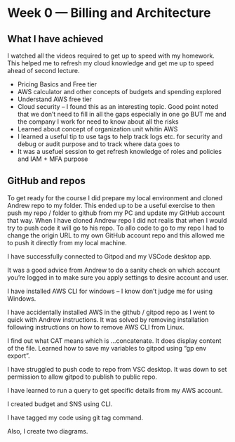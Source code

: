 # Week 0 — Billing and Architecture
## What I have achieved
I watched all the videos required to get up to speed with my homework. This helped me to refresh my cloud knowledge and get me up to speed ahead of second lecture. 
* Pricing Basics and Free tier
* AWS calculator and other concepts of budgets and spending explored
* Understand AWS free tier
* Cloud security – I found this as an interesting topic. Good point noted that we don’t need to fill in all the gaps especially in one go BUT me and the company I work for need to know about all the risks
* Learned about concept of organization unit whitin AWS
* I learned a useful tip to use tags to help track logs etc. for security and debug or audit purpose and to track where data goes to
* It was a usefuel session to get refresh knowledge of roles and policies and IAM + MFA purpose

## GitHub and repos
To get ready for the course I did prepare my local environment and cloned Andrew repo to my folder. This ended up to be a useful exercise to then push my repo / folder to github from my PC and update my GitHub account that way. When I have cloned Andrew repo I did not realis that when I would try to push code it will go to his repo. To allo code to go to my repo I had to change the origin URL to my own GitHub account repo and this allowed me to push it directly from my local machine. 

I have successfully connected to Gitpod and my VSCode desktop app.

It was a good advice from Andrew to do a sanity check on which account you’re logged in to make sure you apply settings to desire account and user. 

I have installed AWS CLI for windows – I know don’t judge me for using Windows.

I have accidentally installed AWS in the  github / gitpod repo as I went to quick with Andrew instructions. It was solved by removing installation following instructions on how to remove AWS CLI from Linux.

I find out what CAT means which is …concatenate. It does display content of the file.
Learned how to save my variables to gitpod using “gp env export”.

I have struggled to push code to repo from VSC desktop. It was down to set permission to allow gitpod to publish to public repo.

I have learned to run a query to get specific details from my AWS account.

I created budget and SNS using CLI.

I have tagged my code using git tag command.

Also, I create two diagrams. 


